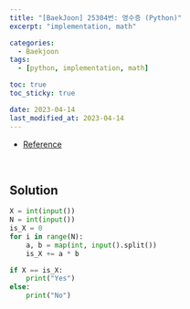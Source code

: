 ```yaml
---
title: "[BaekJoon] 25304번: 영수증 (Python)"
excerpt: "implementation, math"

categories:
  - Baekjoon
tags:
  - [python, implementation, math]

toc: true
toc_sticky: true

date: 2023-04-14
last_modified_at: 2023-04-14
---
```


- [Reference](https://www.acmicpc.net/problem/25304)

<br>

## Solution

```python
X = int(input())
N = int(input())
is_X = 0
for i in range(N):
    a, b = map(int, input().split())
    is_X += a * b

if X == is_X:
    print("Yes")
else:
    print("No")
```
